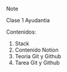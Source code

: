 > [!NOTE]
> Clase 1 Ayudantia

Contenidos:
1. Stack
2. Contenido Notion
3. Teoria Git y Github
4. Tarea Git y Github
